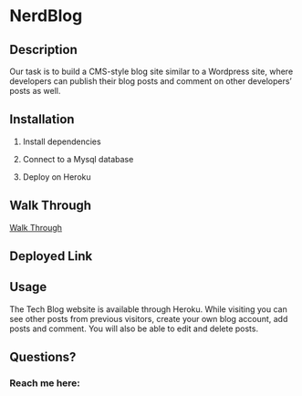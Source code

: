 # NerdBlog

  ## Description
   Our task is to build a CMS-style blog site similar to a Wordpress site, where developers can publish their blog posts and comment on other developers’ posts as well. 

  ## Installation
  1. Install dependencies 
   
  2. Connect to a Mysql database
  3. Deploy on Heroku

  ## Walk Through

  [Walk Through](https://drive.google.com/file/d/1bJRx12cYCGNSYgjBSmi1noAF8zvb2zm2/view)

  ## Deployed Link
  

  ## Usage
  The Tech Blog website is available through Heroku.
  While visiting you can see other posts from previous visitors, 
  create your own blog account, add posts and comment. You will also be 
  able to edit and delete posts. 

  
   
  

  ## Questions?
  ### Reach me here: 
 